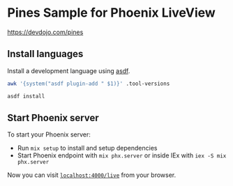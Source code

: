 # Pines Sample for Phoenix LiveView

https://devdojo.com/pines

## Install languages

Install a development language using [asdf].

```bash
awk '{system("asdf plugin-add " $1)}' .tool-versions
```

```bash
asdf install
```

## Start Phoenix server

To start your Phoenix server:

  * Run `mix setup` to install and setup dependencies
  * Start Phoenix endpoint with `mix phx.server` or inside IEx with `iex -S mix phx.server`

Now you can visit [`localhost:4000/live`](http://localhost:4000/live) from your browser.

[asdf]: https://asdf-vm.com/
